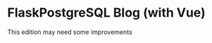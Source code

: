 <!-- # FlaskPostgreSQL Blog

To run this project take a look at the requirements listed below.

### Requirements:

- PostgreSQL Server 14 or Docker
- Flask 2.1
- Node 16 LTS
- Python 3.10
- yarn 1.22.18

Make sure you have these installed.

### VSCode Users

For those who use VSCode to open this project, they have access to snippets used here, as well as the settings and the extension recommendations.

### Sublime Users

For those who use Sublime, can have access to Sublime snippets that are the same as VSCode snippets. Copy all the snippets inside **.sublime** folder to `%appdata%\Sublime Text\Packages\User`


## Running this project:

Consecutive order of running this Project:

_Database_ &rarr; _Backend_ &rarr; _Frontend_ 
<br>or<br>
_Database_ &rarr;  _Frontend_ &rarr; _Backend_ 

###### Setups:

Frontend Setup:
- [PostCSS](./md/postcss.md)

Backend Setup:
- [Python & Flask](./md/flask.md)

Database Setup:
- Using [Docker](./md/docker.md)
- Using [pgAdmin](./md/pgadmin.md)
- Using [psql](./md/psql.md)

-->

# FlaskPostgreSQL Blog (with Vue)

This edition may need some improvements